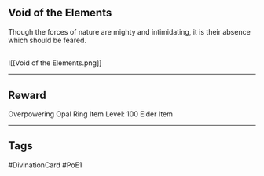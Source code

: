 ## Void of the Elements
Though the forces of nature are mighty and intimidating, it is their absence which should be feared.
## 
![[Void of the Elements.png]]

---
## Reward
Overpowering Opal Ring
Item Level: 100
Elder Item

---
## Tags
#DivinationCard
#PoE1